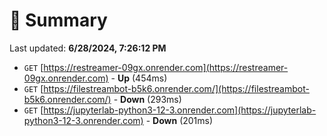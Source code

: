 # 📖 Summary
Last updated: **6/28/2024, 7:26:12 PM**

- `GET` [https://restreamer-09gx.onrender.com](https://restreamer-09gx.onrender.com) - **Up** (454ms)
- `GET` [https://filestreambot-b5k6.onrender.com/](https://filestreambot-b5k6.onrender.com/) - **Down** (293ms)
- `GET` [https://jupyterlab-python3-12-3.onrender.com](https://jupyterlab-python3-12-3.onrender.com) - **Down** (201ms)
